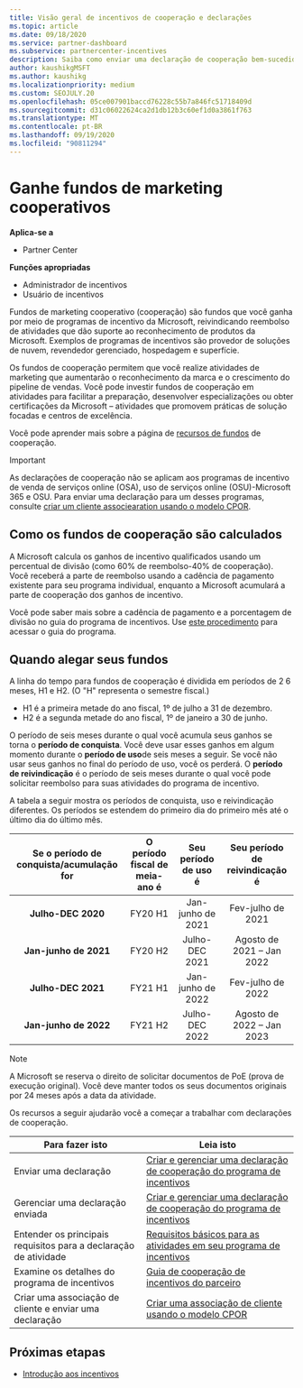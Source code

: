 ```yaml
---
title: Visão geral de incentivos de cooperação e declarações
ms.topic: article
ms.date: 09/18/2020
ms.service: partner-dashboard
ms.subservice: partnercenter-incentives
description: Saiba como enviar uma declaração de cooperação bem-sucedida para seus incentivos organizando a documentação, as faturas, as instruções e a prova de execução corretas.
author: kaushikgMSFT
ms.author: kaushikg
ms.localizationpriority: medium
ms.custom: SEOJULY.20
ms.openlocfilehash: 05ce007901baccd76228c55b7a846fc51718409d
ms.sourcegitcommit: d31c06022624ca2d1db12b3c60ef1d0a3861f763
ms.translationtype: MT
ms.contentlocale: pt-BR
ms.lasthandoff: 09/19/2020
ms.locfileid: "90811294"
---
```

# <a name="earn-cooperative-marketing-funds"></a>Ganhe fundos de marketing cooperativos

**Aplica-se a**

- Partner Center

**Funções apropriadas**

- Administrador de incentivos
- Usuário de incentivos

Fundos de marketing cooperativo (cooperação) são fundos que você ganha por meio de programas de incentivo da Microsoft, reivindicando reembolso de atividades que dão suporte ao reconhecimento de produtos da Microsoft. Exemplos de programas de incentivos são provedor de soluções de nuvem, revendedor gerenciado, hospedagem e superfície.

Os fundos de cooperação permitem que você realize atividades de marketing que aumentarão o reconhecimento da marca e o crescimento do pipeline de vendas. Você pode investir fundos de cooperação em atividades para facilitar a preparação, desenvolver especializações ou obter certificações da Microsoft – atividades que promovem práticas de solução focadas e centros de excelência.

Você pode aprender mais sobre a página de [recursos de fundos](https://partner.microsoft.com/asset/collection/co-op-funds-resources#/) de cooperação.

>[!Important]
>As declarações de cooperação não se aplicam aos programas de incentivo de venda de serviços online (OSA), uso de serviços online (OSU)-Microsoft 365 e OSU. Para enviar uma declaração para um desses programas, consulte [criar um cliente associearation usando o modelo CPOR](submit-osa-claim.md).

## <a name="how-co-op-funds-are-calculated"></a>Como os fundos de cooperação são calculados

A Microsoft calcula os ganhos de incentivo qualificados usando um percentual de divisão (como 60% de reembolso-40% de cooperação). Você receberá a parte de reembolso usando a cadência de pagamento existente para seu programa individual, enquanto a Microsoft acumulará a parte de cooperação dos ganhos de incentivo.

Você pode saber mais sobre a cadência de pagamento e a porcentagem de divisão no guia do programa de incentivos. Use [este procedimento](incentives-determined-your-program-eligibility.md) para acessar o guia do programa.

## <a name="when-to-claim-your-funds"></a>Quando alegar seus fundos

A linha do tempo para fundos de cooperação é dividida em períodos de 2 6 meses, H1 e H2. (O "H" representa o semestre fiscal.)

- H1 é a primeira metade do ano fiscal, 1º de julho a 31 de dezembro.
- H2 é a segunda metade do ano fiscal, 1º de janeiro a 30 de junho.

O período de seis meses durante o qual você acumula seus ganhos se torna o **período de conquista**. Você deve usar esses ganhos em algum momento durante o **período de uso**de seis meses a seguir. Se você não usar seus ganhos no final do período de uso, você os perderá. O **período de reivindicação** é o período de seis meses durante o qual você pode solicitar reembolso para suas atividades do programa de incentivo.

A tabela a seguir mostra os períodos de conquista, uso e reivindicação diferentes. Os períodos se estendem do primeiro dia do primeiro mês até o último dia do último mês.

|  Se o período de conquista/acumulação for  |O período fiscal de meia-ano é  |  Seu período de uso é  |  Seu período de reivindicação é  |
| :-----------: | :-----------: | :-----------: | :-----------: |
|**Julho-DEC 2020**| FY20 H1  |  Jan-junho de 2021  |  Fev-julho de 2021  |
|**Jan-junho de 2021** |  FY20 H2  |  Julho-DEC 2021  |  Agosto de 2021 – Jan 2022  |
|**Julho-DEC 2021**|  FY21 H1  |  Jan-junho de 2022  |  Fev-julho de 2022  |
|**Jan-junho de 2022** |  FY21 H2  |  Julho-DEC 2022  |  Agosto de 2022 – Jan 2023  |

>[!NOTE]
>A Microsoft se reserva o direito de solicitar documentos de PoE (prova de execução original). Você deve manter todos os seus documentos originais por 24 meses após a data da atividade.

Os recursos a seguir ajudarão você a começar a trabalhar com declarações de cooperação.

| Para fazer isto | Leia isto |
| ------ | ----------- |
| Enviar uma declaração |  [Criar e gerenciar uma declaração de cooperação do programa de incentivos](create-incentives-claims.md)  |
| Gerenciar uma declaração enviada | [Criar e gerenciar uma declaração de cooperação do programa de incentivos](create-incentives-claims.md)    |
| Entender os principais requisitos para a declaração de atividade | [Requisitos básicos para as atividades em seu programa de incentivos](core-requirements.md)   |
| Examine os detalhes do programa de incentivos | [Guia de cooperação de incentivos do parceiro](https://assetsprod.microsoft.com/co-op-guidebook.pdf)  |
| Criar uma associação de cliente e enviar uma declaração | [Criar uma associação de cliente usando o modelo CPOR](submit-osa-claim.md)   |

## <a name="next-steps"></a>Próximas etapas

- [Introdução aos incentivos](incentives-get-started-intro.md)
